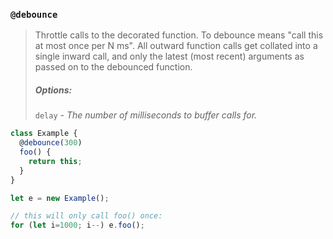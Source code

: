 ### `@debounce`

> Throttle calls to the decorated function. To debounce means "call this at most once per N ms".
> All outward function calls get collated into a single inward call, and only the latest (most recent) arguments as passed on to the debounced function.
>
> ##### Options:
>
> `delay` - _The number of milliseconds to buffer calls for._

```js
class Example {
  @debounce(300)
  foo() {
    return this;
  }
}

let e = new Example();

// this will only call foo() once:
for (let i=1000; i--) e.foo();
```
